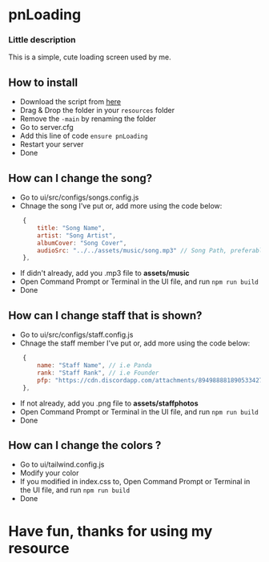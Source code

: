 # pnLoading
### Little description
This is a simple, cute loading screen used by me. 


## How to install

- Download the script from [here](https://github.com/PandaRomania/pnLoading/releases/tag/1.0.0)
- Drag & Drop the folder in your `resources` folder
- Remove the `-main` by renaming the folder
- Go to server.cfg
- Add this line of code `ensure pnLoading`
- Restart your server
- Done

## How can I change the song?

- Go to ui/src/configs/songs.config.js
- Chnage the song I've put or, add more using the code below:

```js
    {
        title: "Song Name",
        artist: "Song Artist",
        albumCover: "Song Cover",
        audioSrc: "../../assets/music/song.mp3" // Song Path, preferable to be putten in assets/music
    },
```
- If didn't already, add you .mp3 file to **__assets/music__**
- Open Command Prompt or Terminal in the UI file, and run `npm run build`
- Done

## How can I change staff that is shown?

- Go to ui/src/configs/staff.config.js
- Chnage the staff member I've put or, add more using the code below:

```js
    {
        name: "Staff Name", // i.e Panda
        rank: "Staff Rank", // i.e Founder
        pfp: "https://cdn.discordapp.com/attachments/894988881890533427/1297301424069415003/db8600dbc8d52937f4e13f66c422e535.png?ex=6735ba5a&is=673468da&hm=53483ddaac42e5b53bb830421d11897981b2220a30e9a50e4673e6e2dbe0efb1&" // use discord cdn if possible, otherwise use assets/staffphotos/yourphoto.png ( example of the path: ../../assets/staffphotos/yourphoto.png )
    },
```
- If not already, add you .png file to **__assets/staffphotos__**
- Open Command Prompt or Terminal in the UI file, and run `npm run build`
- Done

## How can I change the colors ?

- Go to ui/tailwind.config.js
- Modify your color
- If you modified in index.css to, Open Command Prompt or Terminal in the UI file, and run `npm run build`
- Done


# Have fun, thanks for using my resource